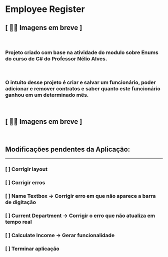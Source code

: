# Employee Register

## [ 👨‍💻 Imagens em breve ]

<br>

### Projeto criado com base na atividade do modulo sobre Enums do curso de C# do Professor Nélio Alves.
<br>

### O intuito desse projeto é criar e salvar um funcionário, poder adicionar e remover contratos e saber quanto este funcionário ganhou em um determinado mês.

<br>

## [ 👨‍💻 Imagens em breve ]

<br>

## Modificações pendentes da Aplicação:
<hr>

### [ ] Corrigir layout
### [ ] Corrigir erros
### [ ] Name Textbox -> Corrigir erro em que não aparece a barra de digitação
### [ ] Current Department -> Corrigir o erro que não atualiza em tempo real
### [ ] Calculate Income -> Gerar funcionalidade
### [ ] Terminar aplicação